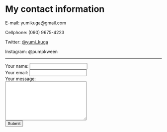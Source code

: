 <!DOCTYPE html>
<md lang="en" dir="ltr">
  <head>
    <meta charset="utf-8">
    <title>Contact me</title>
  </head>
  <body>
    <h1>My contact information</h1>
    <p>E-mail: yumikuga@gmail.com</p>
    <p>Cellphone: (090) 9675-4223</p>
    <p>Twitter: <a href="https://twitter.com/yumi_kuga">@yumi_kuga</p></a>
    <p>Instagram: @pumpkween</p>
<hr>
<form class="" action="mailto:yumidelonge@gmail.com" method="post" enctype="text/plain">
  <label>Your name:</label>
  <input type="text" name="yourName" value=""><br>
  <label>Your email:</label>
  <input type="email" name="yourEmail" value=""><br>
  <label>Your message:</label><br>
  <textarea name="yourMessege" rows="8" cols="30"></textarea><br>
  <input type="submit" name="">
</form>
    <!-- > <form class="" action="index.html" method="post">
      <label>Would you like to subscribe to the newsletter?</label>
      <input type="checkbox" name="" value=""><br>
      <label>Date of birth</label>
      <input type="date" name="" value=""><br>
      <label>What's your favorite color?</label>
      <input type="color" name="" value=""><br>
      <label>Please insert file:</label>
      <input type="file" name="" value=""><br>
      <label>Use the scale to tell me your mood</label>
      <input type="range" name="" value="">
      <label for=""></label>
    </form>-->
  </body>
</md>
